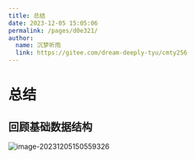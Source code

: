 ```yaml
---
title: 总结
date: 2023-12-05 15:05:06
permalink: /pages/d0e321/
author: 
  name: 沉梦听雨
  link: https://gitee.com/dream-deeply-tyu/cmty256
---
```

# 总结

## 回顾基础数据结构

![image-20231205150559326](https://cdn.statically.io/gh/cmty256/imgs-blog@main/basics/image-20231205150559326.6sko1qrccbs0.webp)